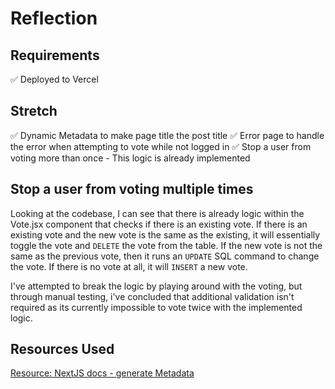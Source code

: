 # Reflection

## Requirements

✅ Deployed to Vercel

## Stretch

✅ Dynamic Metadata to make page title the post title
✅ Error page to handle the error when attempting to vote while not logged in
✅ Stop a user from voting more than once - This logic is already implemented

## Stop a user from voting multiple times

Looking at the codebase, I can see that there is already logic within the Vote.jsx component that checks if there is an existing vote. If there is an existing vote and the new vote is the same as the existing, it will essentially toggle the vote and `DELETE` the vote from the table. If the new vote is not the same as the previous vote, then it runs an `UPDATE` SQL command to change the vote. If there is no vote at all, it will `INSERT` a new vote.

I've attempted to break the logic by playing around with the voting, but through manual testing, i've concluded that additional validation isn't required as its currently impossible to vote twice with the implemented logic.

## Resources Used

[Resource: NextJS docs - generate Metadata](https://nextjs.org/docs/app/api-reference/functions/generate-metadata)
